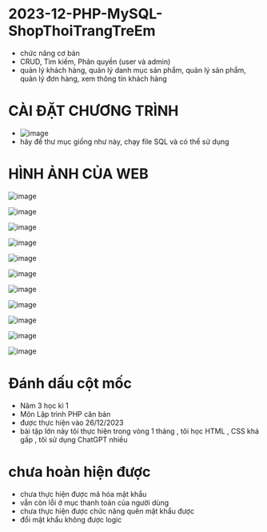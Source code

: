 # 2023-12-PHP-MySQL-ShopThoiTrangTreEm
- chức năng cơ bản
- CRUD, Tìm kiếm, Phân quyền (user và admin)
- quản lý khách hàng, quản lý danh mục sản phẩm, quản lý sản phẩm, quản lý đơn hàng, xem thông tin khách hàng
# CÀI ĐẶT CHƯƠNG TRÌNH
- ![image](https://github.com/hiepnx03/2023-12-PHP-MySQL-ShopThoiTrangTreEm/assets/71397941/56eb8b8d-6565-4105-95f2-5fb9941c758b)
- hãy để thư mục giống như này, chạy file SQL và có thể sử dụng
# HÌNH ẢNH CỦA WEB
![image](https://github.com/hiepnx03/2023-12-PHP-MySQL-ShopThoiTrangTreEm/assets/71397941/65dbab69-0526-4070-9678-4548e4819150)

![image](https://github.com/hiepnx03/2023-12-PHP-MySQL-ShopThoiTrangTreEm/assets/71397941/d03d41dc-f428-4263-acc4-00d7637d5e32)

![image](https://github.com/hiepnx03/2023-12-PHP-MySQL-ShopThoiTrangTreEm/assets/71397941/43e196c0-7323-4ef1-b3d9-c96717ceaf7e)

![image](https://github.com/hiepnx03/2023-12-PHP-MySQL-ShopThoiTrangTreEm/assets/71397941/10a26b5f-1d46-493e-bb1c-d081fd20c362)

![image](https://github.com/hiepnx03/2023-12-PHP-MySQL-ShopThoiTrangTreEm/assets/71397941/9aaeb182-26bb-4d5d-85f5-5a94d54d3e7f)

![image](https://github.com/hiepnx03/2023-12-PHP-MySQL-ShopThoiTrangTreEm/assets/71397941/cbe154d1-a043-4f8a-a58b-03425079dd8f)

![image](https://github.com/hiepnx03/2023-12-PHP-MySQL-ShopThoiTrangTreEm/assets/71397941/b9b9a6b0-4c80-4851-af9d-036f7f627611)

![image](https://github.com/hiepnx03/2023-12-PHP-MySQL-ShopThoiTrangTreEm/assets/71397941/969f6951-d3cb-4ddd-bd36-f84128ff424e)

![image](https://github.com/hiepnx03/2023-12-PHP-MySQL-ShopThoiTrangTreEm/assets/71397941/852da0a2-35b7-4239-9168-0219ec76a65d)

![image](https://github.com/hiepnx03/2023-12-PHP-MySQL-ShopThoiTrangTreEm/assets/71397941/545f2b14-47d7-425f-8d01-1c938d79e948)

![image](https://github.com/hiepnx03/2023-12-PHP-MySQL-ShopThoiTrangTreEm/assets/71397941/1985f6b0-bb46-4286-8b42-24c78a4f2da9)
# Đánh dấu cột mốc 
- Năm 3 học kì 1
- Môn Lập trình PHP căn bản
- được thực hiện vào 26/12/2023
- bài tập lớn này tôi thực hiện trong vòng 1 tháng , tôi học HTML , CSS khá gấp , tôi sử dụng ChatGPT nhiều 
# chưa hoàn hiện được
- chưa thực hiện được mã hóa mật khẩu
- vẫn còn lỗi ở mục thanh toán của người dùng
- chưa thực hiện được chức năng quên mật khẩu được
- đổi mật khẩu không được logic

